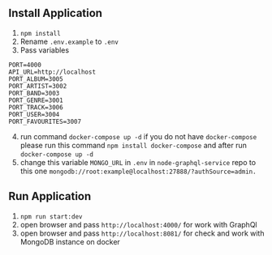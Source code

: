 ## Install Application
1. ```npm install```
2. Rename ```.env.example``` to ```.env```
3. Pass variables
```
PORT=4000
API_URL=http://localhost
PORT_ALBUM=3005
PORT_ARTIST=3002
PORT_BAND=3003
PORT_GENRE=3001
PORT_TRACK=3006
PORT_USER=3004
PORT_FAVOURITES=3007
```
4. run command ```docker-compose up -d``` if you do not have ```docker-compose``` please run this command ```npm install docker-compose``` and after run ```docker-compose up -d```
5. change this variable ```MONGO_URL``` in ```.env``` in ```node-graphql-service``` repo to this one ```mongodb://root:example@localhost:27888/?authSource=admin.```

## Run Application
1. ```npm run start:dev```
2. open browser and pass ```http://localhost:4000/``` for work with GraphQl
3. open browser and pass ```http://localhost:8081/``` for check and work with MongoDB instance on docker